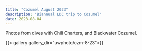 ```yaml
---
title: "Cozumel August 2023"
description: "Biannual LDC trip to Cozumel"
date: 2023-08-04
---
```


Photos from dives with Chili Charters, and Blackwater Cozumel.

{{< gallery gallery_dir="uwphoto/czm-8-23">}}